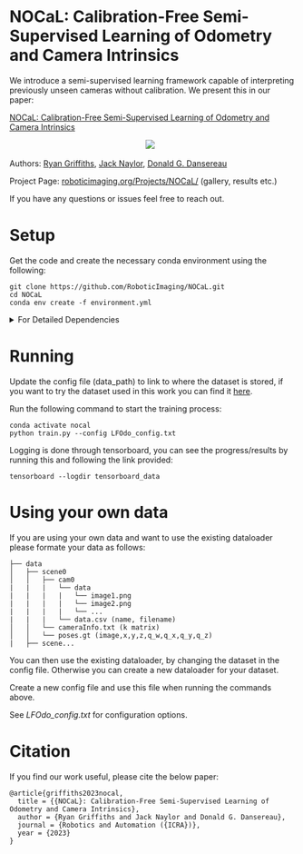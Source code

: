 # NOCaL: Calibration-Free Semi-Supervised Learning of Odometry and Camera Intrinsics

We introduce a semi-supervised learning framework capable of interpreting previously unseen cameras without calibration. We present this in our paper:


[NOCaL: Calibration-Free Semi-Supervised Learning of Odometry and Camera Intrinsics](https://arxiv.org/abs/2210.07435)

<div align="center">
<img src="https://ryanbgriffiths.github.io/images/publications/NOCaL/nvs.gif">
 </div>

Authors: [Ryan Griffiths](https://ryanbgriffiths.github.io), [Jack Naylor](https://nackjaylor.github.io), [Donald G. Dansereau](https://roboticimaging.org/)

Project Page: [roboticimaging.org/Projects/NOCaL/](https://roboticimaging.org/Projects/NOCaL/) (gallery, results etc.)

If you have any questions or issues feel free to reach out.

# Setup


Get the code and create the necessary conda environment using the following:
    
    git clone https://github.com/RoboticImaging/NOCaL.git
    cd NOCaL
    conda env create -f environment.yml

<details>
  <summary> For Detailed Dependencies </summary>

  ## Dependencies
  - python=3.7
  - cudatoolkit=11.0.221
  - pytorch=1.7.1
  - torchvision=0.8.2
  - numpy=1.20.1
  - opencv=3.4.2
  - pandas=1.2.4
  - scipy=1.6.2
  - configargparse
  - scikit-image=0.18.1
  - tensorboardx=2.2
  - matplotlib=3.3.4
  - natsort=7.1.1
  - ordered-set=4.0.2
  - tensorboard
</details>

# Running

Update the config file (data_path) to link to where the dataset is stored, if you want to try the dataset used in this work you can find it [here](http://mediathinktank.com/datarequest/).

Run the following command to start the training process:

    conda activate nocal
    python train.py --config LFOdo_config.txt

Logging is done through tensorboard, you can see the progress/results by running this and following the link provided:

    tensorboard --logdir tensorboard_data


# Using your own data
If you are using your own data and want to use the existing dataloader please formate your data as follows:

    ├── data
    │   ├── scene0
    │   │   ├── cam0
    |   |   |   └── data
    |   |   |   |   └── image1.png
    |   |   |   |   └── image2.png
    |   |   |   |   └── ...
    |   |   |   └── data.csv (name, filename)
    │   │   └── cameraInfo.txt (k matrix)                
    │   │   └── poses.gt (image,x,y,z,q_w,q_x,q_y,q_z)
    |   ├── scene...

You can then use the existing dataloader, by changing the dataset in the config file. Otherwise you can create a new dataloader for your dataset.

Create a new config file and use this file when running the commands above.

See _LFOdo_config.txt_ for configuration options.

# Citation

If you find our work useful, please cite the below paper:  

    @article{griffiths2023nocal,
      title = {{NOCaL}: Calibration-Free Semi-Supervised Learning of Odometry and Camera Intrinsics},
      author = {Ryan Griffiths and Jack Naylor and Donald G. Dansereau},
      journal = {Robotics and Automation ({ICRA})},
      year = {2023}
    }

